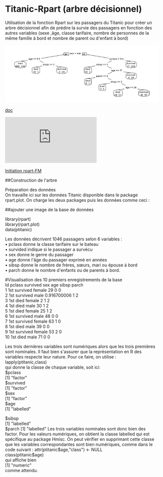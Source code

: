 # Titanic-Rpart (arbre décisionnel)

Utilisation de la fonction Rpart sur les passagers du Titanic pour créer un arbre décisionnel afin de prédire la survie des passagers en fonction des autres variables (sexe ,âge, classe tarifaire, nombre de personnes de la même famille à bord et nombre de parent ou d'enfant à bord)



![Arbre titanic optimal](https://github.com/fmny/Titanic/blob/main/Arbre%20titanic.jpeg)


[doc](https://github.com/fmny/Titanic/blob/main/Initiation%20%C3%A0%20rpart.doc)

![Arbre titanic optimal](http://apiacoa.org/blog/2014/02/initiation-a-rpart.fr.html)

[Initiation rpart-FM](https://github.com/fmny/Titanic/blob/main/initiation-rpart.html)


##Construction de l'arbre

Préparation des données  
On travaille ici sur les données Titanic disponible dans le package rpart.plot. On charge les deux packages puis les données comme ceci :  

##ajouter une image de la base de données

library(rpart)  
library(rpart.plot)  
data(ptitanic)  

Les données décrivent 1046 passagers selon 6 variables :  
•	pclass donne la classe tarifaire sur le bateau  
•	survided indique si le passager a survécu  
•	sex donne le genre du passager   
•	age donne l'âge du passager exprimé en années  
•	sibsp donne le nombre de frères, sœurs, mari ou épouse à bord  
•	parch donne le nombre d'enfants ou de parents à bord.  

#Visualisation des 10 premiers enregistrements de la base  
Id	pclass	survived	  sex	      age	sibsp	parch  
1	  1st	    survived	  female	  29	0	0  
2	  1st	    survived	  male	    0.916700006	1	2  
3	  1st	    died	      female	    2	1	2  
4	  1st	    died	      male	    30	1	2  
5	  1st	    died	      female	  25	1	2  
6	  1st	    survived	   male	    48	0	0  
7	  1st	    survived	  female	  63	1	0  
8	  1st	    died	      male	    39	0	0  
9	  1st	    survived	  female	  53	2	0  
10	1st	    died	      male	    71	0	0  






Les trois dernières variables sont numériques alors que les trois premières sont nominales. Il faut bien s'assurer que la représentation en R des variables respecte leur nature. Pour ce faire, on utilise :  
lapply(ptitanic,class)  
qui donne la classe de chaque variable, soit ici:  
$pclass  
[1] "factor"  
$survived  
[1] "factor"  
$sex  
[1] "factor"  
$age  
[1] "labelled"  

$sibsp  
[1] "labelled"  
$parch  
[1] "labelled"  
Les trois variables nominales sont donc bien des factor. Pour les valeurs numériques, on obtient la classe labelled qui est spécifique au package Hmisc.  
On peut vérifier en supprimant cette classe que les variables correspondantes sont bien numériques, comme dans le code suivant :  
attr(ptitanic$age,"class") <- NULL  
class(ptitanic$age)  
qui affiche bien  
[1] "numeric"  
comme attendu.  
